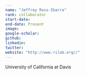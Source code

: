 ```yaml
---
name: "Jeffrey Ross-Ibarra"
rank: collaborator
start-date: 
end-date: Present
image: 
google-scholar: 
github: 
linkedin: 
twitter: 
website: "http://www.rilab.org//"
---
```


University of California at Davis